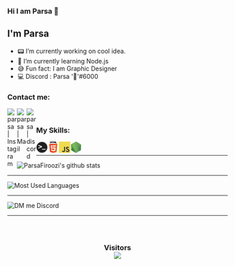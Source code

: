 ### Hi I am Parsa 👋

## I'm Parsa
- 📟 I’m currently working on cool idea.
- 🔬 I’m currently learning  Node.js
- 😅 Fun fact: I am Graphic Designer
- 💻 Discord : Parsa '🎄'#6000


### Contact me:


[<img align="left" alt="parsa | Instagram" width="22px" src="https://cdn.jsdelivr.net/npm/simple-icons@v3/icons/instagram.svg" />][instagram]
[<img align="left" alt="parsa | Mail" width="22px" src="https://cdn.jsdelivr.net/npm/simple-icons@3.4.1/icons/protonmail.svg" />][mail]
[<img align="left" alt="parsa | discord" width="22px" src="https://cdn.jsdelivr.net/npm/simple-icons@v3/icons/discord.svg" />][discord]

<br />

### My Skills:

[<img align="left" alt="Terminal" title="Terminal" width="26px" src="https://raw.githubusercontent.com/github/explore/80688e429a7d4ef2fca1e82350fe8e3517d3494d/topics/terminal/terminal.png" />][github]
[<img align="left" alt="HTML" title="HTML" width="26px" src="https://raw.githubusercontent.com/github/explore/80688e429a7d4ef2fca1e82350fe8e3517d3494d/topics/html/html.png" />][github]
[<img align="left" alt="JavaScript" title="JavaScript" width="26px" src="https://raw.githubusercontent.com/github/explore/80688e429a7d4ef2fca1e82350fe8e3517d3494d/topics/javascript/javascript.png" />][github]
[<img align="left" alt="Node.js" title="Node.js" width="26px" src="https://raw.githubusercontent.com/github/explore/80688e429a7d4ef2fca1e82350fe8e3517d3494d/topics/nodejs/nodejs.png" />][github]

<br />

---

![ParsaFiroozi's github stats](https://github-readme-stats.vercel.app/api?username=ParsaFiroozi&show_icons=true&theme=radical)

---

![Most Used Languages](https://github-readme-stats.vercel.app/api/top-langs/?username=ParsaFiroozi&layout=compact&theme=radical)

---

![DM me Discord](https://discord.c99.nl/widget/theme-1/488958506280550402.png)
    
[github]: https://github.com/ParsaFiroozi
[Instagram]: https://www.instagram.com/parsa._.firoozi/
[Mail]: mailto:parsa.firoozi20@gmail.com
[discord]: https://discord.bio/p/parsaeliteteam

---

<h3 align="center"> 
<br>
<br>
Visitors<br>
<img src="https://profile-counter.glitch.me/parsa.firoozi20/count.svg" />
</h3>
<br>
<br>  
